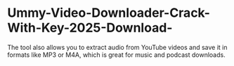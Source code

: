 # Ummy-Video-Downloader-Crack-With-Key-2025-Download-
The tool also allows you to extract audio from YouTube videos and save it in formats like MP3 or M4A, which is great for music and podcast downloads.
